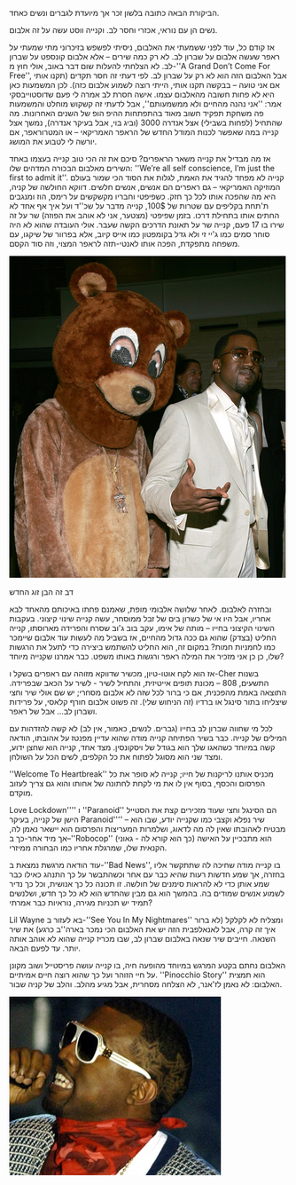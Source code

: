 הביקורת הבאה כתובה בלשון זכר אך מיועדת לגברים ונשים כאחד.

נשים הן עם נוראי, אכזרי וחסר לב. וקנייה ווסט עשה על זה אלבום. 

אז קודם כל, עוד לפני ששמעתי את האלבום, ניסיתי לפשפש בזיכרוני מתי שמעתי על ראפר שעשה אלבום על שברון לב. לא רק כמה שירים – אלא אלבום קונספט על שברון לב. לא הצלחתי להעלות שום דבר באוב, אולי חוץ מ-''A Grand Don’t Come For Free'', אבל האלבום הזה הוא לא רק על שברון לב. לפי דעתי זה חסר תקדים (תקנו אותי אם אני טועה – בבקשה תקנו אותי, הייתי רוצה לשמוע אלבום כזה). לכן המשמעות כאן היא לא פחות חשובה מהאלבום עצמו. אישה חסרת לב אמרה לי פעם שדוסטוייבסקי אמר: ''אני נהנה מהחיים ולא ממשמעותם'', אבל לדעתי זה קשקוש מוחלט והמשמעות פה משחקת תפקיד חשוב מאוד בהתפתחות ההיפ הופ של השנים האחרונות. מה שהתחיל (לפחות בשבילי) אצל אנדרה 3000 (וביג בוי, אבל בעיקר אנדרה), נמשך אצל קנייה במה שאפשר לכנות המודל החדש של הראפר האמריקאי – או המטרוראפר, אם יורשה לי לטבוע את המושג. 

אז מה מבדיל את קנייה משאר הראפרים? סיכם את זה הכי טוב קנייה בעצמו באחד השירים מאלבום הבכורה המדהים שלו: ''We’re all self conscience, I’m just the first to admit it''. קנייה לא מפחד להגיד את האמת, לגלות את הסוד הכי שמור בעולם המוזיקה האמריקאי – גם ראפרים הם אנשים, אנשים חלשים. דווקא החולשה של קניה, היא מה שהפכה אותו לכל כך חזק. כשפיפטי וחבריו מקשקשים על רימס, הוז ומנגבים ת'תחת בקליפים עם שטרות של 100$, קנייה מדבר על שכ''ד ועל איך אף אחד לא החתים אותו בתחילת דרכו. בזמן שפיפטי (מצטער, אני לא אוהב את הפוזה) שר על זה שירו בו 17 פעם, קנייה שר על תאונת הדרכים הקשה שעבר. אולי העובדה שהוא לא היה סוחר סמים כמו ג'יי זי ולא גדל בקומפטון כמו אייס קיוב, אלא בפרוור של שיקגו, עם משפחה מתפקדת, הפכה אותו לאנטי-תזה לראפר המצוי, וזה סוד הקסם.

![](item_20315_16296667-16296669-large.jpg)

דב זה הבן זוג החדש



ובחזרה לאלבום. לאחר שלושה אלבומי מופת, שאמנם פחתו באיכותם מהאחד לבא אחריו, אבל היו אי של כשרון בים של זבל ממוסחר, עשה קנייה שינוי קיצוני. בעקבות השינוי הקיצוני בחייו – מותה של אימו, עקב בוב ג'וב שסרח והפרידה מארוסתו, קנייה החליט (בצדק) שהוא גם ככה גדול מהחיים, אז בשביל מה לעשות עוד אלבום שיימכר כמו לחמניות חמות? במקום זה, הוא החליט להשתמש ביצירה כדי לתעל את הרגשות שלו, כן כן אני מזכיר את המילה ראפר ורגשות באותו משפט. כבר אמרנו שקנייה מיוחד?

אז הוא לקח אוטו-טיון, מכשיר שדווקא מזוהה עם ראפרים בשקל ו-Cher בשנות התשעים, 808 – מכונת תופים אייטיזית, והתחיל לשיר - לשיר על הכאב שבפרידה. התוצאה באמת מהפכנית, אם כי ברור לכל שזה לא אלבום מסחרי; יש שם אולי שיר וחצי שיצליחו בתור סינגל או ברדיו (זה הניחוש שלי). זה פשוט אלבום חורף קלאסי, על פרידות ושברון לב... אבל של ראפר. 

לכל מי שחווה שברון לב בחייו (גברים. לנשים, כאמור, אין לב) לא קשה להזדהות עם המילים של קנייה. כבר בשיר הפתיחה קנייה מודה שהוא עדיין מפנטז על אהובתו, הודאה קשה במיוחד כשהאגו שלך הוא בגודל של ויסקונסין.
מצד אחד, קנייה הוא שחצן ידוע, ומצד שני הוא מסוגל לפתוח את כל הקלפים, לשים הכל על השולחן. 

''Welcome To Heartbreak'' מכניס אותנו לריקנות של חייו; קנייה לא סופר את כל הפרסום והכסף, בסוף אין לו את מי לקחת לחתונה של אחותו והוא גם צריך לעזוב מוקדם. 

Love Lockdown'''' ו ''Paranoid'' הם הסינגל וחצי שעוד מזכירים קצת את הסטייל הישן של קנייה, בעיקר Paranoid'''' – שיר נפלא וקצבי כמו שקנייה יודע, שבו הוא מבטיח לאהובתו שאין לה מה לדאוג, ושלמרות המעריצות והפרסום הוא יישאר נאמן לה, אך מיד אחר-כך ב–''Robocop'' (כך הוא קורא לה - גאוני) הוא מתבכיין על האישה הקנאית שלו, שמרגלת אחריו כמו הבחורה ממיזרי. 

עוד הודאה מרגשת נמצאת ב-''Bad News'', בו קנייה מודה שחיכה לה שתתקשר אליו בחזרה, אך שמע חדשות רעות שהיא כבר עם אחר וכשהתבשר על כך התנהג כאילו כבר שמע אותן כדי לא להראות סימנים של חולשה. זו תכונה כל כך אנושית, וכל כך נדיר לשמוע אנשים שמודים בה. בהמשך הוא גם מבין שהחדש הוא לא כל כך חדש, ושלנשים תמיד יש תכניות מגירה, נוראיות כבר אמרתי?

Lil Wayne בא לעזור ב-''See You In My Nightmares'' ומצליח לא לקלקל (לא ברור איך זה קרה, אבל לאנאלפבית הזה יש את האלבום הכי נמכר בארה''ב כרגע) את שיר השנאה. חייבים שיר שנאה באלבום שברון לב, שבו מכריז קנייה שהוא לא אוהב אותה יותר. עד לפעם הבאה. 

האלבום נחתם בקטע המרגש במיוחד מהופעה חיה, בו קנייה עושה פריסטייל ושוב מקונן על חיי הזוהר ועל כך שהוא רוצה חיים אמיתיים. ''Pinocchio Story'' הוא תמצית האלבום: לא נאמן לז'אנר, לא הצלחה מסחרית, אבל מגיע מהלב. והלב של קניה שבור.

![](item_20315_kanye-west.jpg)